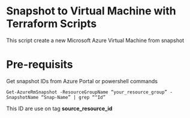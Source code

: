 # Snapshot to Virtual Machine with Terraform Scripts
This script create a new Microsoft Azure Virtual Machine from snapshot

# Pre-requisits
Get snapshot IDs from Azure Portal or powershell commands

`Get-AzureRmSnapshot -ResourceGroupName “your_resource_group” -SnapshotName “Snap-Name” | grep “^Id”`

This ID are use on tag **source_resource_id**

